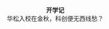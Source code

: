<center><strong>开学记</strong><br/>华松入校在金秋，科创便无西线愁？<br/</center>
<!--stackedit_data:
eyJoaXN0b3J5IjpbLTQ2NjE3Njk0M119
-->